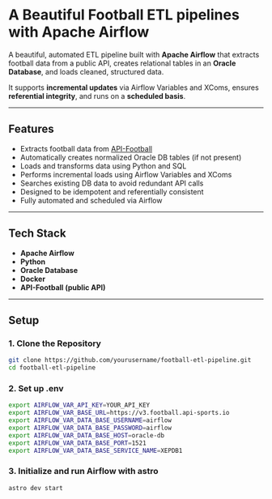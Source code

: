 # A Beautiful Football ETL pipelines with Apache Airflow

A beautiful, automated ETL pipeline built with **Apache Airflow** that extracts football data from a public API, creates relational tables in an **Oracle Database**, and loads cleaned, structured data.

It supports **incremental updates** via Airflow Variables and XComs, ensures **referential integrity**, and runs on a **scheduled basis**.

---

## Features

- Extracts football data from [API-Football](https://www.api-football.com/)
- Automatically creates normalized Oracle DB tables (if not present)
- Loads and transforms data using Python and SQL
- Performs incremental loads using Airflow Variables and XComs
- Searches existing DB data to avoid redundant API calls
- Designed to be idempotent and referentially consistent
- Fully automated and scheduled via Airflow

---

## Tech Stack

- **Apache Airflow**
- **Python**
- **Oracle Database**
- **Docker** 
- **API-Football (public API)**

---

## Setup

### 1. Clone the Repository

```bash
git clone https://github.com/yourusername/football-etl-pipeline.git
cd football-etl-pipeline
```

### 2. Set up .env
 
```bash
export AIRFLOW_VAR_API_KEY=YOUR_API_KEY
export AIRFLOW_VAR_BASE_URL=https://v3.football.api-sports.io
export AIRFLOW_VAR_DATA_BASE_USERNAME=airflow
export AIRFLOW_VAR_DATA_BASE_PASSWORD=airflow
export AIRFLOW_VAR_DATA_BASE_HOST=oracle-db
export AIRFLOW_VAR_DATA_BASE_PORT=1521 
export AIRFLOW_VAR_DATA_BASE_SERVICE_NAME=XEPDB1
```

### 3. Initialize and run Airflow with astro
```bash
astro dev start
```



   
